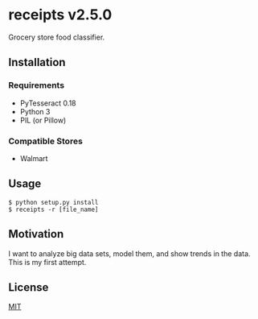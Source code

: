 # receipts v2.5.0

Grocery store food classifier.

## Installation
### Requirements
* PyTesseract 0.18
* Python 3
* PIL (or Pillow)

### Compatible Stores
* Walmart

## Usage

    $ python setup.py install
    $ receipts -r [file_name]

## Motivation

I want to analyze big data sets, model them, and show trends in the data. This is my first attempt.

## License

[MIT](LICENSE)


